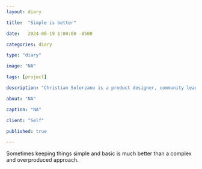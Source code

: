 ```yaml
---
layout: diary

title:  "Simple is better"

date:   2024-08-19 1:00:00 -0500

categories: diary

type: "diary"

image: "NA"

tags: [project]

description: "Christian Solorzano is a product designer, community leader, educator, and podcast host."

about: "NA"

caption: "NA"

client: "Self"

published: true

---
```

Sometimes keeping things simple and basic is much better than a complex and overproduced approach.

